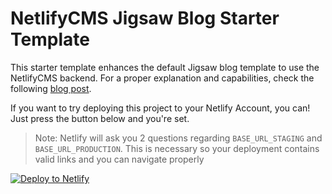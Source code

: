 # NetlifyCMS Jigsaw Blog Starter Template

This starter template enhances the default Jigsaw blog template to use the NetlifyCMS backend. For a proper explanation and capabilities, check the following [blog post](https://www.erickpatrick.net/blog/augmenting-tightenco-jigsaw-with-netlifycms).

If you want to try deploying this project to your Netlify Account, you can! Just press the button below and you're set.

> Note: Netlify will ask you 2 questions regarding `BASE_URL_STAGING` and `BASE_URL_PRODUCTION`. This is necessary so your deployment contains valid links and you can navigate properly

[![Deploy to Netlify](https://www.netlify.com/img/deploy/button.svg)](https://app.netlify.com/start/deploy?repository=https://github.com/sandy-wood/jigsaw-blog-netlify-netlifycms-template)
